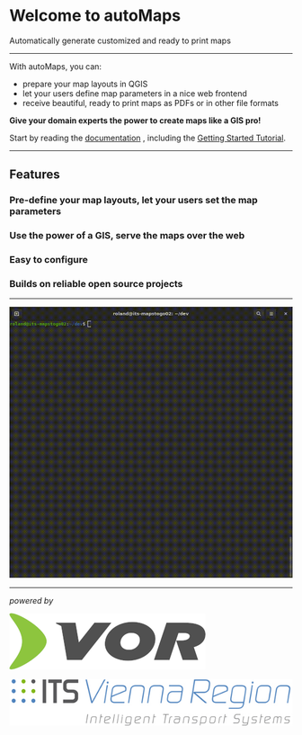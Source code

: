 # Welcome to autoMaps

Automatically generate customized and ready to print maps

---

With autoMaps, you can:

* prepare your map layouts in QGIS
* let your users define map parameters in a nice web frontend
* receive beautiful, ready to print maps as PDFs or in other file formats

__Give your domain experts the power to create maps like a GIS pro!__

Start by reading the
[documentation](https://itsviennaregion.github.io/automaps/)
, including the
[Getting Started Tutorial](https://itsviennaregion.github.io/automaps/getting_started/).

---

## Features

### Pre-define your map layouts, let your users set the map parameters

### Use the power of a GIS, serve the maps over the web

### Easy to configure

### Builds on reliable open source projects

---

![](https://raw.githubusercontent.com/itsviennaregion/automaps/master/static/teaser.gif)

---

_powered by_

[![VOR](https://github.com/itsviennaregion/automaps/raw/master/static/VorLogo.min.349px.white.png)](https://vor.at)

[![ITS Vienna Region](https://github.com/itsviennaregion/automaps/raw/master/static/logo_its_standard_b150px.jpg)](https://its-viennaregion.at/en/index.html)
